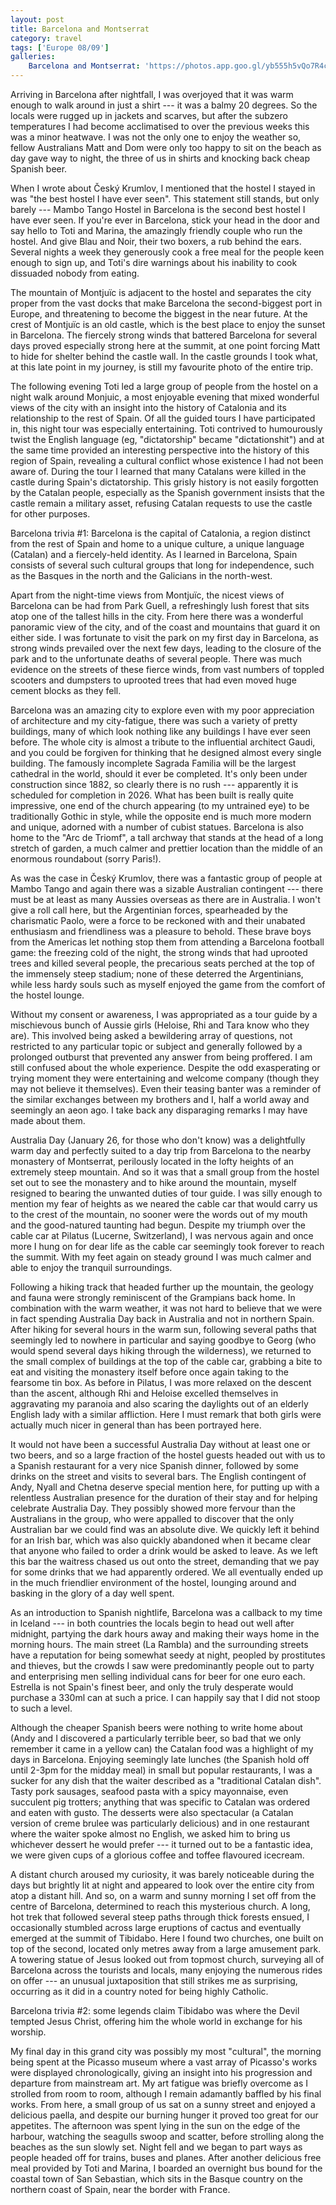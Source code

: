 ```yaml
---
layout: post
title: Barcelona and Montserrat
category: travel
tags: ['Europe 08/09']
galleries:
    Barcelona and Montserrat: 'https://photos.app.goo.gl/yb555h5vQo7R4cS96'
---
```


Arriving in Barcelona after nightfall, I was overjoyed that it was warm enough
to walk around in just a shirt --- it was a balmy 20 degrees.
So the locals were rugged up in jackets and scarves, but after the subzero
temperatures I had become acclimatised to over the previous weeks this was a
minor heatwave.
I was not the only one to enjoy the weather so, fellow Australians Matt and
Dom were only too happy to sit on the beach as day gave way to night, the
three of us in shirts and knocking back cheap Spanish beer.

When I wrote about Český Krumlov, I mentioned that the hostel I stayed in was
"the best hostel I have ever seen".
This statement still stands, but only barely --- Mambo Tango Hostel in
Barcelona is the second best hostel I have ever seen.
If you're ever in Barcelona, stick your head in the door and say hello to Toti
and Marina, the amazingly friendly couple who run the hostel.
And give Blau and Noir, their two boxers, a rub behind the ears.
Several nights a week they generously cook a free meal for the people keen
enough to sign up, and Toti's dire warnings about his inability to cook
dissuaded nobody from eating.

The mountain of Montjuïc is adjacent to the hostel and separates the city
proper from the vast docks that make Barcelona the second-biggest port in
Europe, and threatening to become the biggest in the near future.
At the crest of Montjuïc is an old castle, which is the best place to enjoy
the sunset in Barcelona.
The fiercely strong winds that battered Barcelona for several days proved
especially strong here at the summit, at one point forcing Matt to hide for
shelter behind the castle wall.
In the castle grounds I took what, at this late point in my journey, is still
my favourite photo of the entire trip.

The following evening Toti led a large group of people from the hostel on a
night walk around Monjuic, a most enjoyable evening that mixed wonderful views
of the city with an insight into the history of Catalonia and its relationship
to the rest of Spain.
Of all the guided tours I have participated in, this night tour was especially
entertaining.
Toti contrived to humourously twist the English language (eg, "dictatorship"
became "dictationshit") and at the same time provided an interesting
perspective into the history of this region of Spain, revealing a cultural
conflict whose existence I had not been aware of.
During the tour I learned that many Catalans were killed in the castle during
Spain's dictatorship.
This grisly history is not easily forgotten by the Catalan people, especially
as the Spanish government insists that the castle remain a military asset,
refusing Catalan requests to use the castle for other purposes.

Barcelona trivia #1: Barcelona is the capital of Catalonia, a region distinct
from the rest of Spain and home to a unique culture, a unique language
(Catalan) and a fiercely-held identity.
As I learned in Barcelona, Spain consists of several such cultural groups that
long for independence, such as the Basques in the north and the Galicians in
the north-west.

Apart from the night-time views from Montjuïc, the nicest views of Barcelona
can be had from Park Guell, a refreshingly lush forest that sits atop one of
the tallest hills in the city.
From here there was a wonderful panoramic view of the city, and of the coast
and mountains that guard it on either side.
I was fortunate to visit the park on my first day in Barcelona, as strong
winds prevailed over the next few days, leading to the closure of the park and
to the unfortunate deaths of several people.
There was much evidence on the streets of these fierce winds, from vast
numbers of toppled scooters and dumpsters to uprooted trees that had even
moved huge cement blocks as they fell.

Barcelona was an amazing city to explore even with my poor appreciation of
architecture and my city-fatigue, there was such a variety of pretty
buildings, many of which look nothing like any buildings I have ever seen
before.
The whole city is almost a tribute to the influential architect Gaudi, and
you could be forgiven for thinking that he designed almost every single
building.
The famously incomplete Sagrada Familia will be the largest cathedral in the
world, should it ever be completed.
It's only been under construction since 1882, so clearly there is no rush ---
apparently it is scheduled for completion in 2026.
What has been built is really quite impressive, one end of the church
appearing (to my untrained eye) to be traditionally Gothic in style, while the
opposite end is much more modern and unique, adorned with a number of cubist
statues.
Barcelona is also home to the "Arc de Triomf", a tall archway that stands at
the head of a long stretch of garden, a much calmer and prettier location than
the middle of an enormous roundabout (sorry Paris!).

As was the case in Český Krumlov, there was a fantastic group of people at
Mambo Tango and again there was a sizable Australian contingent --- there must
be at least as many Aussies overseas as there are in Australia.
I won't give a roll call here, but the Argentinian forces, spearheaded by the
charismatic Paolo, were a force to be reckoned with and their unabated
enthusiasm and friendliness was a pleasure to behold.
These brave boys from the Americas let nothing stop them from attending a
Barcelona football game: the freezing cold of the night, the strong winds that
had uprooted trees and killed several people, the precarious seats perched at
the top of the immensely steep stadium; none of these deterred the
Argentinians, while less hardy souls such as myself enjoyed the game from the
comfort of the hostel lounge.

Without my consent or awareness, I was appropriated as a tour guide by a
mischievous bunch of Aussie girls (Heloise, Rhi and Tara know who they are).
This involved being asked a bewildering array of questions, not restricted to
any particular topic or subject and generally followed by a prolonged outburst
that prevented any answer from being proffered.
I am still confused about the whole experience.
Despite the odd exasperating or trying moment they were entertaining and
welcome company (though they may not believe it themselves).
Even their teasing banter was a reminder of the similar exchanges between my
brothers and I, half a world away and seemingly an aeon ago.
I take back any disparaging remarks I may have made about them.

Australia Day (January 26, for those who don't know) was a delightfully warm
day and perfectly suited to a day trip from Barcelona to the nearby monastery
of Montserrat, perilously located in the lofty heights of an extremely steep
mountain.
And so it was that a small group from the hostel set out to see the monastery
and to hike around the mountain, myself resigned to bearing the unwanted
duties of tour guide.
I was silly enough to mention my fear of heights as we neared the cable car
that would carry us to the crest of the mountain, no sooner were the words out
of my mouth and the good-natured taunting had begun.
Despite my triumph over the cable car at Pilatus (Lucerne, Switzerland), I
was nervous again and once more I hung on for dear life as the cable car
seemingly took forever to reach the summit.
With my feet again on steady ground I was much calmer and able to enjoy the
tranquil surroundings.

Following a hiking track that headed further up the mountain, the geology and
fauna were strongly reminiscent of the Grampians back home.
In combination with the warm weather, it was not hard to believe that we were
in fact spending Australia Day back in Australia and not in northern Spain.
After hiking for several hours in the warm sun, following several paths that
seemingly led to nowhere in particular and saying goodbye to Georg (who would
spend several days hiking through the wilderness), we returned to the small
complex of buildings at the top of the cable car, grabbing a bite to eat and
visiting the monastery itself before once again taking to the fearsome tin
box.
As before in Pilatus, I was more relaxed on the descent than the ascent,
although Rhi and Heloise excelled themselves in aggravating my paranoia and
also scaring the daylights out of an elderly English lady with a similar
affliction.
Here I must remark that both girls were actually much nicer in general than
has been portrayed here.

It would not have been a successful Australia Day without at least one or two
beers, and so a large fraction of the hostel guests headed out with us to a
Spanish restaurant for a very nice Spanish dinner, followed by some drinks on
the street and visits to several bars.
The English contingent of Andy, Nyall and Chetna deserve special mention here,
for putting up with a relentless Australian presence for the duration of their
stay and for helping celebrate Australia Day.
They possibly showed more fervour than the Australians in the group, who were
appalled to discover that the only Australian bar we could find was an
absolute dive.
We quickly left it behind for an Irish bar, which was also quickly abandoned
when it became clear that anyone who failed to order a drink would be asked to
leave.
As we left this bar the waitress chased us out onto the street, demanding that
we pay for some drinks that we had apparently ordered.
We all eventually ended up in the much friendlier environment of the hostel,
lounging around and basking in the glory of a day well spent.

As an introduction to Spanish nightlife, Barcelona was a callback to my time
in Iceland --- in both countries the locals begin to head out well after
midnight, partying the dark hours away and making their ways home in the
morning hours.
The main street (La Rambla) and the surrounding streets have a reputation for
being somewhat seedy at night, peopled by prostitutes and thieves, but the
crowds I saw were predominantly people out to party and enterprising men
selling individual cans for beer for one euro each.
Estrella is not Spain's finest beer, and only the truly desperate would
purchase a 330ml can at such a price.
I can happily say that I did not stoop to such a level.

Although the cheaper Spanish beers were nothing to write home about (Andy and
I discovered a particularly terrible beer, so bad that we only remember it
came in a yellow can) the Catalan food was a highlight of my days in
Barcelona.
Enjoying seemingly late lunches (the Spanish hold off until 2-3pm for the
midday meal) in small but popular restaurants, I was a sucker for any dish
that the waiter described as a "traditional Catalan dish".
Tasty pork sausages, seafood pasta with a spicy mayonnaise, even succulent pig
trotters; anything that was specific to Catalan was ordered and eaten with
gusto.
The desserts were also spectacular (a Catalan version of creme brulee was
particularly delicious) and in one restaurant where the waiter spoke almost no
English, we asked him to bring us whichever dessert he would prefer --- it
turned out to be a fantastic idea, we were given cups of a glorious coffee and
toffee flavoured icecream.

A distant church aroused my curiosity, it was barely noticeable during the
days but brightly lit at night and appeared to look over the entire city from
atop a distant hill.
And so, on a warm and sunny morning I set off from the centre of Barcelona,
determined to reach this mysterious church.
A long, hot trek that followed several steep paths through thick forests
ensued, I occasionally stumbled across large eruptions of cactus and
eventually emerged at the summit of Tibidabo.
Here I found two churches, one built on top of the second, located only metres
away from a large amusement park.
A towering statue of Jesus looked out from topmost church, surveying all of
Barcelona across the tourists and locals, many enjoying the numerous rides on
offer --- an unusual juxtaposition that still strikes me as surprising,
occurring as it did in a country noted for being highly Catholic.

Barcelona trivia #2: some legends claim Tibidabo was where the Devil tempted
Jesus Christ, offering him the whole world in exchange for his worship.

My final day in this grand city was possibly my most "cultural", the morning
being spent at the Picasso museum where a vast array of Picasso's works were
displayed chronologically, giving an insight into his progression and
departure from mainstream art.
My art fatigue was briefly overcome as I strolled from room to room, although
I remain adamantly baffled by his final works.
From here, a small group of us sat on a sunny street and enjoyed a delicious
paella, and despite our burning hunger it proved too great for our appetites.
The afternoon was spent lying in the sun on the edge of the harbour, watching
the seagulls swoop and scatter, before strolling along the beaches as the sun
slowly set.
Night fell and we began to part ways as people headed off for trains, buses
and planes.
After another delicious free meal provided by Toti and Marina, I boarded an
overnight bus bound for the coastal town of San Sebastian, which sits in the
Basque country on the northern coast of Spain, near the border with France.
